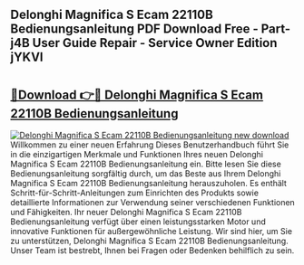 ## Delonghi Magnifica S Ecam 22110B Bedienungsanleitung PDF Download Free - Part-j4B User Guide Repair - Service Owner Edition jYKVl

# <h2><a href="http://df2ff0t.blite.top/?on=Delonghi+Magnifica+S+Ecam+22110B+Bedienungsanleitung">🔗Download 👉🔴 Delonghi Magnifica S Ecam 22110B Bedienungsanleitung</a></h2>

[![Delonghi Magnifica S Ecam 22110B Bedienungsanleitung new download](https://i.imgur.com/lujVjoI.png)](http://df2ff0t.blite.top/?on=Delonghi+Magnifica+S+Ecam+22110B+Bedienungsanleitung)
Willkommen zu einer neuen Erfahrung Dieses Benutzerhandbuch führt Sie in die einzigartigen Merkmale und Funktionen Ihres neuen Delonghi Magnifica S Ecam 22110B Bedienungsanleitung ein. Bitte lesen Sie diese Bedienungsanleitung sorgfältig durch, um das Beste aus Ihrem Delonghi Magnifica S Ecam 22110B Bedienungsanleitung herauszuholen. Es enthält Schritt-für-Schritt-Anleitungen zum Einrichten des Produkts sowie detaillierte Informationen zur Verwendung seiner verschiedenen Funktionen und Fähigkeiten. Ihr neuer Delonghi Magnifica S Ecam 22110B Bedienungsanleitung verfügt über einen leistungsstarken Motor und innovative Funktionen für außergewöhnliche Leistung. Wir sind hier, um Sie zu unterstützen, Delonghi Magnifica S Ecam 22110B Bedienungsanleitung. Unser Team ist bestrebt, Ihnen bei Fragen oder Bedenken behilflich zu sein.
